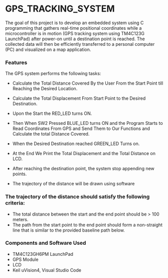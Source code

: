 # GPS_TRACKING_SYSTEM  
The goal of this project is to develop an embedded system using C programming that 
gathers real-time positional coordinates while a microcontroller is in motion (GPS tracking 
system using TM4C123G LaunchPad) after power-on until a destination point is reached. 
The collected data will then be efficiently transferred to a personal computer (PC) and 
visualized on a map application.  
### Features
The GPS system performs the following tasks:  

 * Calculate the Total Distance Covered By the User From the Start Point till Reaching the Desired Location.
 * Calculate the Total Displacement From Start Point to the Desired Destination.  
 
 * Upon the Start the RED_LED turns ON.
 
 * Then When SW2 Pressed BLUE_LED turns ON and the Program Starts to Read Coordinates From GPS and Send Them to Our Functions and Calculate the total Distance Covered.  
  
 * When the Desired Destination reached GREEN_LED Turns on.  
  
 * At the End We Print the Total Displacement and the Total Distance on LCD.
 * After reaching the destination point, the system stop appending new points.
 * The trajectory of the distance will be drawn using software
### The trajectory of the distance should satisfy the following criteria:  
 * The total distance between the start and the end point should be > 100 meters.
 * The path from the start point to the end point should form a non-straight line that is similar to the provided baseline path below.
### Components and Software Used
* TM4C123GH6PM LaunchPad
* GPS Module
* LCD
* Keil uVision4, Visual Studio Code
 

